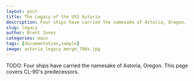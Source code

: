 ```yaml
---
layout: post
title: The Legacy of the USS Astoria
description: Four ships have carried the namesake of Astoria, Oregon.  This page covers CL-90's predecessors.
slug: legacy
author: Brent Jones
categories: main
tags: [documentation,sample]
image: astoria_legacy_merge_700x.jpg
---
```


TODO: Four ships have carried the namesake of Astoria, Oregon.  This page covers CL-90's predecessors.